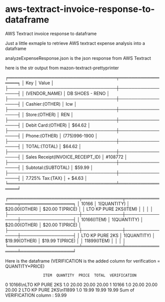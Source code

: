 # aws-textract-invoice-response-to-dataframe
AWS Textract invoice response to dataframe

Just a little exmaple to retrieve AWS textract expense analysis into a dataframe

analyzeExpenseResponse.json is the json response from AWS Textract

here is the str output from mazon-textract-prettyprinter

╒═══════════════════════════════════╤═════════════════╕
│ Key                               │ Value           │
├───────────────────────────────────┼─────────────────┤
│ (VENDOR_NAME)                     │ DB SHOES - RENO │
├───────────────────────────────────┼─────────────────┤
│ Cashier:(OTHER)                   │ Icw             │
├───────────────────────────────────┼─────────────────┤
│ Store:(OTHER)                     │ REN             │
├───────────────────────────────────┼─────────────────┤
│ Debit Card:(OTHER)                │ $64.62          │
├───────────────────────────────────┼─────────────────┤
│ Phone:(OTHER)                     │ (775)996-1900   │
├───────────────────────────────────┼─────────────────┤
│ TOTAL:(TOTAL)                     │ $64.62          │
├───────────────────────────────────┼─────────────────┤
│ Sales Receipt(INVOICE_RECEIPT_ID) │ #108772         │
├───────────────────────────────────┼─────────────────┤
│ Subtotal:(SUBTOTAL)               │ $59.99          │
├───────────────────────────────────┼─────────────────┤
│ 7.725% Tax:(TAX)                  │ + $4.63         │
╘═══════════════════════════════════╧═════════════════╛

╒═══════════════════════╤═════════════╤═══════════════╤═════════════════╕
│ 10166                 │ 1(QUANTITY) │ $20.00(OTHER) │ $20.00 T(PRICE) │
│ LTO KP PURE 2KS(ITEM) │             │               │                 │
├───────────────────────┼─────────────┼───────────────┼─────────────────┤
│ 10166(ITEM)           │ 1(QUANTITY) │ $20.00(OTHER) │ $20.00 T(PRICE) │
├───────────────────────┼─────────────┼───────────────┼─────────────────┤
│ LTO KP PURE 2KS       │ 1(QUANTITY) │ $19.99(OTHER) │ $19.99 T(PRICE) │
│ 11899(ITEM)           │             │               │                 │
╘═══════════════════════╧═════════════╧═══════════════╧═════════════════╛

Here is the dataframe (VERIFICATION is the added column for verification = QUANTITY*PRICE)

                     ITEM  QUANTITY  PRICE  TOTAL  VERIFICATION
0  10166\nLTO KP PURE 2KS       1.0  20.00  20.00         20.00
1                   10166       1.0  20.00  20.00         20.00
2  LTO KP PURE 2KS\n11899       1.0  19.99  19.99         19.99
Sum of VERIFICATION column :  59.99
